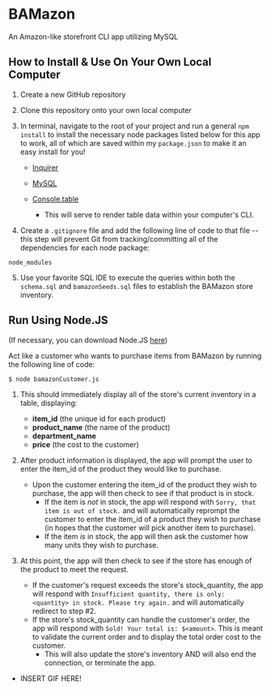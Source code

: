 # BAMazon
An Amazon-like storefront CLI app utilizing MySQL 

## How to Install & Use On Your Own Local Computer
1. Create a new GitHub repository 
2. Clone this repository onto your own local computer
3. In terminal, navigate to the root of your project and run a general `npm install` to install the necessary node packages listed below for this app to work, all of which are saved within my `package.json` to make it an easy install for you!

    * <a href="https://www.npmjs.com/package/inquirer" target="_blank">Inquirer</a>

    * <a href="https://www.npmjs.com/package/mysql" target="_blank">MySQL</a>

    * <a href="https://www.npmjs.com/package/console.table" target="_blank">Console.table</a>
        * This will serve to render table data within your computer's CLI.

4. Create a `.gitignore` file and add the following line of code to that file -- this step will prevent Git from tracking/committing all of the dependencies for each node package:
```
node_modules
```

5. Use your favorite SQL IDE to execute the queries within both the `schema.sql` and `bamazonSeeds.sql` files to establish the BAMazon store inventory.

## Run Using Node.JS 
(If necessary, you can download Node.JS <a href="https://nodejs.org/en/download/">here</a>)

Act like a customer who wants to purchase items from BAMazon by running the following line of code:

```
$ node bamazonCustomer.js
```

1. This should immediately display all of the store's current inventory in a table, displaying:
    * **item_id** (the unique id for each product)
    * **product_name** (the name of the product)
    * **department_name** 
    * **price** (the cost to the customer)

2. After product information is displayed, the app will prompt the user to enter the item_id of the product they would like to purchase.

    * Upon the customer entering the item_id of the product they wish to purchase, the app will then check to see if that product is in stock. 
        * If the item is *not* in stock, the app will respond with `Sorry, that item is out of stock.` and will automatically reprompt the customer to enter the item_id of a product they wish to purchase (in hopes that the customer will pick another item to purchase).
        * If the item *is* in stock, the app will then ask the customer how many units they wish to purchase.  

3. At this point, the app will then check to see if the store has enough of the product to meet the request.
    * If the customer's request exceeds the store's stock_quantity, the app will respond with `Insufficient quantity, there is only: <quantity> in stock. Please try again.` and will automatically redirect to step #2. 
    * If the store's stock_quantity can handle the customer's order, the app will respond with `Sold! Your total is: $<amount>`.  This is meant to validate the current order and to display the total order cost to the customer. 
        * This will also update the store's inventory AND will also end the connection, or terminate the app.  

* INSERT GIF HERE!

